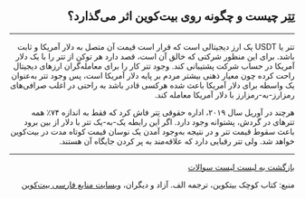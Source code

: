 <head><link rel="stylesheet" type="text/css" href="https://learnmeabitcoin.simorgh.me/assets/css/style.css"></head>
<div class="wrapper"><section>
<div dir="rtl">
    <br/>
    <h2 id="11">تِتِر چیست و چگونه روی بیت‌کوین اثر می‌گذارد؟</h2>
    <hr/>
    <p>تتر یا USDT یک ارز دیجیتالی است که قرار است قیمت آن متصل به دلار آمریکا و ثابت باشد. برای این منظور شرکتی که خالق آن است، قصد دارد هر توکن از تتر را با یک دلار آمریکا در حساب شرکت پشتیبانی کند. وجود تتر کار را برای معامله‌گران ارزهای دیجیتال راحت کرده چون معیار ذهنی بیشتر مردم بر پایه دلار آمریکا است، پس وجود تتر به‌عنوان یک واسطه برای دلار آمریکا باعث شده هرکسی قادر باشد به راحتی در اغلب صرافی‌های رمزارز-به-رمزارز با دلار آمریکا معامله کند.</p>
    <p>هرچند در آوریل سال ۲۰۱۹، اداره حقوقی تِتر فاش کرد که فقط به اندازه ۷۴٪ همه تترهای در گردش، پشتوانه وجود دارد. اگر این رابطه یک-به-یک تتر با دلار از بین برود باعث سقوط قیمت تتر و در نتیجه به‌وجود آمدن یک نوسان قیمت کوتاه مدت در بیت‌کوین خواهد شد. ولی تتر رقبایی دارد که علاقه‌مند به پر کردن جایگاه آن هستند.</p>
    <hr/>
    <a href="../FAQ">بازگشت به لیست لیست سوالات</a>
    <p>منبع: کتاب کوچک بیتکوین، ترجمه الف. آزاد و دیگران، <a href="https://bitcoind.me">وبسایت منابع فارسی بیت‌کوین</a></p>
</div>
    </section></div>
